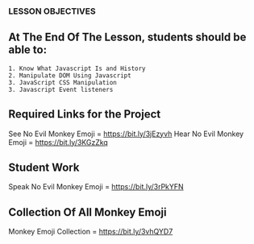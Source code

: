 ### LESSON OBJECTIVES
## At The End Of The Lesson, students should be able to:
    1. Know What Javascript Is and History
    2. Manipulate DOM Using Javascript 
    3. JavaScript CSS Manipulation
    3. Javascript Event listeners


## Required Links for the Project
See No Evil Monkey Emoji = https://bit.ly/3jEzyvh
Hear No Evil Monkey Emoji = https://bit.ly/3KGzZkq


## Student Work
Speak No Evil Monkey Emoji = https://bit.ly/3rPkYFN


## Collection Of All Monkey Emoji
Monkey Emoji Collection = https://bit.ly/3vhQYD7